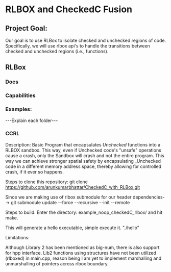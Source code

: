 # RLBOX and CheckedC Fusion

## Project Goal:
Our goal is to use RLBox to isolate checked and unchecked regions of code. Specifically, we will use rlbox api's to handle the transitions between checked and unchecked regions (i.e., functions).

## RLBox
### Docs
### Capabilities
### Examples:
---Explain each folder---

### CCRL


Description: Basic Program that encapsulates _Unchecked_ functions into a RLBOX sandbox. This way, even if Unchecked code's "unsafe" operations 
	     cause a crash, only the Sandbox will crash and not the entire program. This way we can achieve stronger spatial safety by encapsulating 
	     _Unchecked code in a different memory address space, thereby allowing for controlled crash, if it ever so happens.
	  
Steps to clone this repository:
git clone https://github.com/arunkumarbhattar/CheckedC_with_RLBox.git

Since we are making use of rlbox submodule for our header dependencies-->
git submodule update --force --recursive --init --remote

Steps to build:
Enter the directory: example_noop_checkedC_rlbox/
and hit make.

This will generate a hello executable, simple execute it. "./hello" 

Limitations:

Although Library 2 has been mentioned as big-num, there is also support for hpp interface. 
Lib2 functions using structures have not been utilized (rlboxed) in main.cpp, reason being
I am yet to implement marshalling and unmarshalling of pointers across rlbox boundary.
